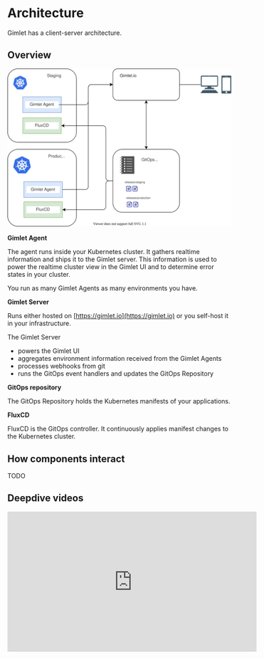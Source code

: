 # Architecture

Gimlet has a client-server architecture.

## Overview

![Gimlet architecture](./architecture.svg)

**Gimlet Agent**

The agent runs inside your Kubernetes cluster. It gathers realtime information and ships it to the Gimlet server.
This information is used to power the realtime cluster view in the Gimlet UI and to determine error states in your cluster.

You run as many Gimlet Agents as many environments you have.

**Gimlet Server**

Runs either hosted on [https://gimlet.io](https://gimlet.io) or you self-host it in your infrastructure.

The Gimlet Server

- powers the Gimlet UI
- aggregates environment information received from the Gimlet Agents
- processes webhooks from git
- runs the GitOps event handlers and updates the GitOps Repository

**GitOps repository**

The GitOps Repository holds the Kubernetes manifests of your applications. 

**FluxCD**

FluxCD is the GitOps controller. It continuously applies manifest changes to the Kubernetes cluster.

## How components interact

TODO

## Deepdive videos

<iframe width="560" height="315" src="https://www.youtube.com/embed/videoseries?list=PLjJkiSWPwuPKG_3X7WsOtfr4MpcdjRzn7" frameborder="0" allow="accelerometer; autoplay; encrypted-media; gyroscope; picture-in-picture" allowfullscreen></iframe>



